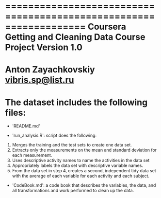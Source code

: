 ==================================================================
Coursera Getting and Cleaning Data Course Project
Version 1.0
==================================================================
Anton Zayachkovskiy
vibris.sp@list.ru
==================================================================
The dataset includes the following files:
=========================================
- 'README.md'

- 'run_analysis.R': script does the following: 
1) Merges the training and the test sets to create one data set.
2) Extracts only the measurements on the mean and standard deviation for each measurement. 
3) Uses descriptive activity names to name the activities in the data set
4) Appropriately labels the data set with descriptive variable names. 
5) From the data set in step 4, creates a second, independent tidy data set with the average of each variable for each activity and each subject.

- 'CodeBook.md': a code book that describes the variables, the data, and all transformations and work performed to clean up the data.